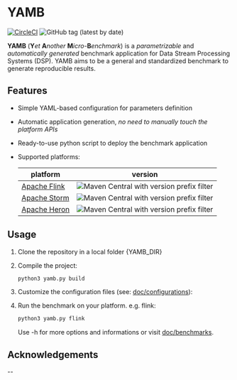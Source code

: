 # YAMB

[![CircleCI](https://circleci.com/gh/ale93p/yamb.svg?style=shield&circle-token=61b5a845848493f3a460eae0c42bdc489bc63d28)](https://circleci.com/gh/ale93p/yamb)
![GitHub tag (latest by date)](https://img.shields.io/github/tag-date/ale93p/yamb.svg?label=latest)


**YAMB** (__Y__*et* __A__*nother* __M__*icro-*__B__*enchmark*) is a *parametrizable* and *automatically generated* benchmark
application for Data Stream Processing Systems (DSP). 
YAMB aims to be a general and standardized benchmark to generate reproducible results.

## Features

* Simple YAML-based configuration for parameters definition
* Automatic application generation, _no need to manually touch the platform APIs_
* Ready-to-use python script to deploy the benchmark application
* Supported platforms:

    | platform | version |
    |------|----|
    | [Apache Flink](https://flink.apache.org/) | ![Maven Central with version prefix filter](https://img.shields.io/maven-central/v/org.apache.flink/flink-java/1.7.svg?style=flat-square) |
    | [Apache Storm](https://storm.apache.org/) | ![Maven Central with version prefix filter](https://img.shields.io/maven-central/v/org.apache.storm/storm-core/1.2.svg?style=flat-square) |
    | [Apache Heron](https://apache.github.io/incubator-heron/) | ![Maven Central with version prefix filter](https://img.shields.io/maven-central/v/com.twitter.heron/heron-api/0.17.svg?style=flat-square) | 

## Usage

1. Clone the repository in a local folder {YAMB_DIR}

2. Compile the project:
     ```bash
     python3 yamb.py build
     ```
3. Customize the configuration files (see: [doc/configurations](#)): 
5. Run the benchmark on your platform. e.g. flink:
     ```bash
     python3 yamb.py flink
     ```
    Use -h for more options and informations or visit [doc/benchmarks](#).

## Acknowledgements

--
